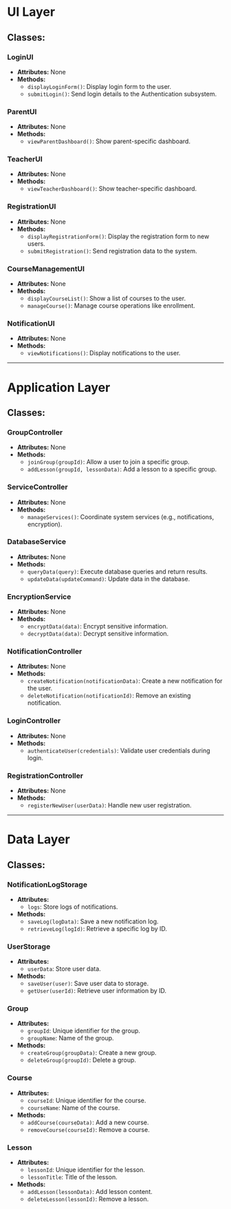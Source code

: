 # UI Layer
## Classes:
### LoginUI
- **Attributes:** None
- **Methods:**
  - `displayLoginForm()`: Display login form to the user.
  - `submitLogin()`: Send login details to the Authentication subsystem.

### ParentUI
- **Attributes:** None
- **Methods:**
  - `viewParentDashboard()`: Show parent-specific dashboard.

### TeacherUI
- **Attributes:** None
- **Methods:**
  - `viewTeacherDashboard()`: Show teacher-specific dashboard.

### RegistrationUI
- **Attributes:** None
- **Methods:**
  - `displayRegistrationForm()`: Display the registration form to new users.
  - `submitRegistration()`: Send registration data to the system.

### CourseManagementUI
- **Attributes:** None
- **Methods:**
  - `displayCourseList()`: Show a list of courses to the user.
  - `manageCourse()`: Manage course operations like enrollment.

### NotificationUI
- **Attributes:** None
- **Methods:**
  - `viewNotifications()`: Display notifications to the user.

---

# Application Layer
## Classes:
### GroupController
- **Attributes:** None
- **Methods:**
  - `joinGroup(groupId)`: Allow a user to join a specific group.
  - `addLesson(groupId, lessonData)`: Add a lesson to a specific group.

### ServiceController
- **Attributes:** None
- **Methods:**
  - `manageServices()`: Coordinate system services (e.g., notifications, encryption).

### DatabaseService
- **Attributes:** None
- **Methods:**
  - `queryData(query)`: Execute database queries and return results.
  - `updateData(updateCommand)`: Update data in the database.

### EncryptionService
- **Attributes:** None
- **Methods:**
  - `encryptData(data)`: Encrypt sensitive information.
  - `decryptData(data)`: Decrypt sensitive information.

### NotificationController
- **Attributes:** None
- **Methods:**
  - `createNotification(notificationData)`: Create a new notification for the user.
  - `deleteNotification(notificationId)`: Remove an existing notification.

### LoginController
- **Attributes:** None
- **Methods:**
  - `authenticateUser(credentials)`: Validate user credentials during login.

### RegistrationController
- **Attributes:** None
- **Methods:**
  - `registerNewUser(userData)`: Handle new user registration.

---

# Data Layer
## Classes:
### NotificationLogStorage
- **Attributes:**
  - `logs`: Store logs of notifications.
- **Methods:**
  - `saveLog(logData)`: Save a new notification log.
  - `retrieveLog(logId)`: Retrieve a specific log by ID.

### UserStorage
- **Attributes:**
  - `userData`: Store user data.
- **Methods:**
  - `saveUser(user)`: Save user data to storage.
  - `getUser(userId)`: Retrieve user information by ID.

### Group
- **Attributes:**
  - `groupId`: Unique identifier for the group.
  - `groupName`: Name of the group.
- **Methods:**
  - `createGroup(groupData)`: Create a new group.
  - `deleteGroup(groupId)`: Delete a group.

### Course
- **Attributes:**
  - `courseId`: Unique identifier for the course.
  - `courseName`: Name of the course.
- **Methods:**
  - `addCourse(courseData)`: Add a new course.
  - `removeCourse(courseId)`: Remove a course.

### Lesson
- **Attributes:**
  - `lessonId`: Unique identifier for the lesson.
  - `lessonTitle`: Title of the lesson.
- **Methods:**
  - `addLesson(lessonData)`: Add lesson content.
  - `deleteLesson(lessonId)`: Remove a lesson.

